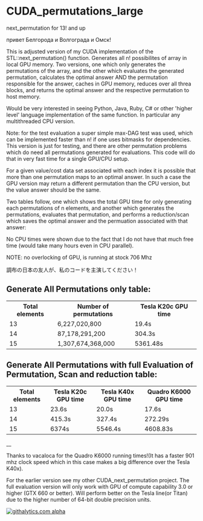 CUDA_permutations_large
=======================

next_permutation for 13! and up

привет Белгорода и Волгограда и Омск!

This is adjusted version of my CUDA implementation of the STL::next_permutation() function. Generates all n! possibilites of array in local GPU memory.
Two versions, one which only generates the permutations of the array, and the other which evaluates the generated permutation, calculates the optimal answer AND the permutation responsible for the answer, caches in GPU memory, reduces over all threa blocks, and returns the optimal answer and the respective permutation to host memory.

Would be very interested in seeing Python, Java, Ruby, C# or other 'higher level' language implementation of the same function. In particular any multithreaded CPU version.

Note: for the test evaluation a super simple max-DAG test was used, which can be implemented faster than n! if one uses bitmasks for dependencies. This version is just for testing, and there are other permutation problems which do need all permutations generated for evaluations. This code will do that in very fast time for a single GPU/CPU setup.

For a given value/cost data set associated with each index it is possible that more than one permutation maps to an optimal answer. In such a case the GPU version may return a different permutation than the CPU version, but the value answer should be the same.

Two tables follow, one which shows the total GPU time for only generating each permutations of n elements, and another which generates the permutations, evaluates that permutation, and performs a reduction/scan which saves the optimal answer and the permuation associated with that answer:

No CPU times were shown due to the fact that I do not have that much free time (would take many hours even in CPU parallel).

NOTE: no overlocking of GPU, is running at stock 706 Mhz

調布の日本の友人が、私のコードを主演してください！

Generate All Permutations only table:
---
<table>
<tr>
    <th>Total elements</th><th>Number of permutations</th><th>Tesla K20c GPU time</th>
</tr>
    <tr>
    <td> 13</td><td> 6,227,020,800 </td><td> 19.4s </td>
  </tr
  <tr>
    <td> 14</td><td> 87,178,291,200 </td><td> 304.3s </td>
</tr>
<tr>
    <td> 15</td><td> 1,307,674,368,000 </td><td> 5361.48s </td>
</tr>
</table>
  
Generate All Permutations with full Evaluation of Permutation, Scan and reduction table:
---

<table>
  <tr>
    <th>Total elements</th><th>Tesla K20c GPU time</th><th>Tesla K40x GPU time</th><th>Quadro K6000 GPU time</th>
  </tr>
  <tr>
    <td> 13</td><td> 23.6s </td><td> 20.0s </td><td>17.6s</td>
  </tr
  <tr>
    <td> 14</td><td> 415.3s </td><td> 327.4s </td><td>272.29s</td>
</tr>
 <tr>
    <td> 15</td><td> 6374s </td><td> 5546.4s </td><td> 4608.83s</td>
</tr>
 </table>
 
 __
 
 Thanks to vacaloca for the Quadro K6000 running times!(It has a faster 901 mhz clock speed which in this case makes a big difference over the Tesla K40x).
 
 For the earlier version see my other CUDA_next_permutation project. The full evaluation version will only work with GPU of compute capability 3.0 or higher (GTX 660 or better). Will perform better on the Tesla line(or Titan) due to the higher number of 64-bit double precision units.
 
 <script>
  (function(i,s,o,g,r,a,m){i['GoogleAnalyticsObject']=r;i[r]=i[r]||function(){
  (i[r].q=i[r].q||[]).push(arguments)},i[r].l=1*new Date();a=s.createElement(o),
  m=s.getElementsByTagName(o)[0];a.async=1;a.src=g;m.parentNode.insertBefore(a,m)
  })(window,document,'script','//www.google-analytics.com/analytics.js','ga');

  ga('create', 'UA-43459430-1', 'github.com');
  ga('send', 'pageview');

</script>
[![githalytics.com alpha](https://cruel-carlota.pagodabox.com/b2a3438cc40be860aca12c8966a10aa6 "githalytics.com")](http://githalytics.com/OlegKonings/CUDA_permutations_large)

